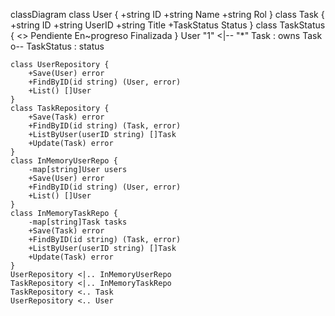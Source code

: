 classDiagram
    class User {
        +string ID
        +string Name
        +string Rol
    }
    class Task {
        +string ID
        +string UserID
        +string Title
        +TaskStatus Status
    }
    class TaskStatus {
        <<enumeration>>
        Pendiente
        En~progreso
        Finalizada
    }
    User "1" <|-- "*" Task : owns
    Task o-- TaskStatus : status
    
    class UserRepository {
        +Save(User) error
        +FindByID(id string) (User, error)
        +List() []User
    }
    class TaskRepository {
        +Save(Task) error
        +FindByID(id string) (Task, error)
        +ListByUser(userID string) []Task
        +Update(Task) error
    }
    class InMemoryUserRepo {
        -map[string]User users
        +Save(User) error
        +FindByID(id string) (User, error)
        +List() []User
    }
    class InMemoryTaskRepo {
        -map[string]Task tasks
        +Save(Task) error
        +FindByID(id string) (Task, error)
        +ListByUser(userID string) []Task
        +Update(Task) error
    }
    UserRepository <|.. InMemoryUserRepo
    TaskRepository <|.. InMemoryTaskRepo
    TaskRepository <.. Task
    UserRepository <.. User